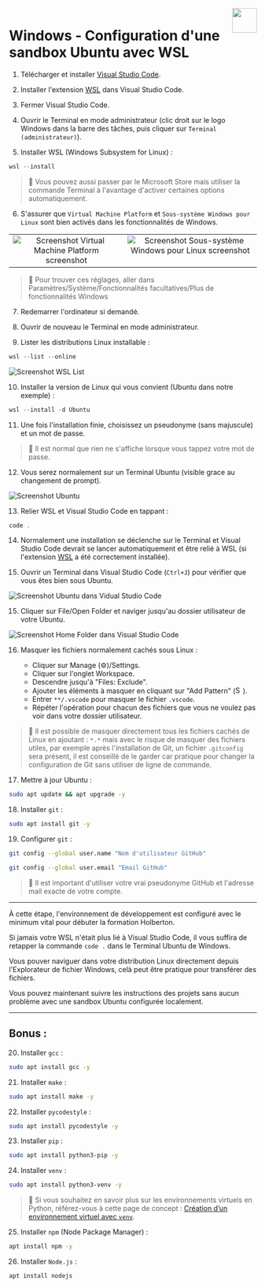 <img height="50px" align="right" src="">

# Windows - Configuration d'une sandbox Ubuntu avec WSL

1. Télécharger et installer [Visual Studio Code](https://code.visualstudio.com/download).

2. Installer l'extension [WSL](https://marketplace.visualstudio.com/items?itemName=ms-vscode-remote.remote-wsl) dans Visual Studio Code.

3. Fermer Visual Studio Code.

4. Ouvrir le Terminal en mode administrateur (clic droit sur le logo Windows dans la barre des tâches, puis cliquer sur `Terminal (administrateur)`).

5. Installer WSL (Windows Subsystem for Linux) :

```powershell
wsl --install
```

> 📌 Vous pouvez aussi passer par le Microsoft Store mais utiliser la commande Terminal à l'avantage d'activer certaines options automatiquement.

6. S'assurer que `Virtual Machine Platform` et `Sous-système Windows pour Linux` sont bien activés dans les fonctionnalités de Windows.

<table>
    <tr valign="top">
        <td align="center">
            <img src="../assets/images/miscellaneous/windows-001-configuration_d_une_sandbox_ubuntu_avec_wsl/screenshot-virtual_machine_platform.webp" alt="Screenshot Virtual Machine Platform screenshot">
        </td>
        <td align="center">
            <img src="../assets/images/miscellaneous/windows-001-configuration_d_une_sandbox_ubuntu_avec_wsl/screenshot-sous-systeme_windows-pour_linux.webp" alt="Screenshot Sous-système Windows pour Linux screenshot">
        </td>
    </tr>
</table>

> 📌 Pour trouver ces réglages, aller dans Paramètres/Système/Fonctionnalités facultatives/Plus de fonctionnalités Windows

7. Redemarrer l'ordinateur si demandé.

8. Ouvrir de nouveau le Terminal en mode administrateur.

9. Lister les distributions Linux installable :

```powershell
wsl --list --online
```

<img src="../assets/images/miscellaneous/windows-001-configuration_d_une_sandbox_ubuntu_avec_wsl/screenshot-wsl_list.webp" alt="Screenshot WSL List">

10. Installer la version de Linux qui vous convient (Ubuntu dans notre exemple) :

```powershell
wsl --install -d Ubuntu
```

11. Une fois l'installation finie, choisissez un pseudonyme (sans majuscule) et un mot de passe.

> 📌 Il est normal que rien ne s'affiche lorsque vous tappez votre mot de passe.

12. Vous serez normalement sur un Terminal Ubuntu (visible grace au changement de prompt).

<img src="../assets/images/miscellaneous/windows-001-configuration_d_une_sandbox_ubuntu_avec_wsl/screenshot-ubuntu.webp" alt="Screenshot Ubuntu">

13. Relier WSL et Visual Studio Code en tappant :

```powershell
code .
```

14. Normalement une installation se déclenche sur le Terminal et Visual Studio Code devrait se lancer automatiquement et être relié à WSL (si l'extension [WSL](https://marketplace.visualstudio.com/items?itemName=ms-vscode-remote.remote-wsl) a été correctement installée).

15. Ouvrir un Terminal dans Visual Studio Code (`Ctrl+J`) pour vérifier que vous êtes bien sous Ubuntu.

<img src="../assets/images/miscellaneous/windows-001-configuration_d_une_sandbox_ubuntu_avec_wsl/screenshot-ubuntu_dans_vscode.webp" alt="Screenshot Ubuntu dans Vidual Studio Code">

15. Cliquer sur File/Open Folder et naviger jusqu'au dossier utilisateur de votre Ubuntu.

<img src="../assets/images/miscellaneous/windows-001-configuration_d_une_sandbox_ubuntu_avec_wsl/screenshot-home_folder.webp" alt="Screenshot Home Folder dans Visual Studio Code">

16. Masquer les fichiers normalement cachés sous Linux :

    - Cliquer sur Manage (⚙️)/Settings.
    - Cliquer sur l'onglet Workspace.
    - Descendre jusqu'à "Files: Exclude".
    - Ajouter les éléments à masquer en cliquant sur "Add Pattern" (<img height=15 src="../assets/images/miscellaneous/windows-001-configuration_d_une_sandbox_ubuntu_avec_wsl/screenshot-add_pattern_button.webp" alt="Screenshot Add Pattern button">).
    - Entrer `**/.vscode` pour masquer le fichier `.vscode`.
    - Répéter l'opération pour chacun des fichiers que vous ne voulez pas voir dans votre dossier utilisateur.

> 📌 Il est possible de masquer directement tous les fichiers cachés de Linux en ajoutant : `*.*` mais avec le risque de masquer des fichiers utiles, par exemple après l'installation de Git, un fichier `.gitconfig` sera présent, il est conseillé de le garder car pratique pour changer la configuration de Git sans utiliser de ligne de commande.

17. Mettre à jour Ubuntu :

```bash
sudo apt update && apt upgrade -y
```

18. Installer `git` :

```bash
sudo apt install git -y
```

19. Configurer `git` :

```bash
git config --global user.name "Nom d'utilisateur GitHub"
```

```bash
git config --global user.email "Email GitHub"
```

> 📌 Il est important d'utiliser votre vrai pseudonyme GitHub et l'adresse mail exacte de votre compte.

---

À cette étape, l'environnement de développement est configuré avec le minimum vital pour débuter la formation Holberton.

Si jamais votre WSL n'était plus lié à Visual Studio Code, il vous suffira de retapper la commande `code .` dans le Terminal Ubuntu de Windows.

Vous pouver naviguer dans votre distribution Linux directement depuis l'Explorateur de fichier Windows, celà peut être pratique pour transférer des fichiers.

Vous pouvez maintenant suivre les instructions des projets sans aucun problème avec une sandbox Ubuntu configurée localement.

---

## Bonus :

20. Installer `gcc` :

```bash
sudo apt install gcc -y
```

21. Installer `make` :

```bash
sudo apt install make -y
```

22. Installer `pycodestyle` :

```bash
sudo apt install pycodestyle -y
```

23. Installer `pip` :

```bash
sudo apt install python3-pip -y
```

24. Installer `venv` :

```bash
sudo apt install python3-venv -y
```

> 📌 Si vous souhaitez en savoir plus sur les environnements virtuels en Python, référez-vous à cette page de concept : [Création d’un environnement virtuel avec `venv`](https://github.com/fchavonet/holbertonschool-concepts/blob/main/python/python-000-creation_d_un_environnement_virtuel_avec_venv.md).

25. Installer `npm` (Node Package Manager) :

```bash
apt install npm -y
```

26. Installer `Node.js` :

```bash
apt install nodejs
```
